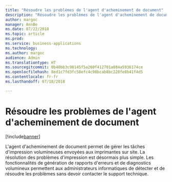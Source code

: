 ```yaml
---
title: "Résoudre les problèmes de l'agent d'acheminement de document"
description: "Résoudre les problèmes de l'agent d'acheminement de document"
author: margoc
manager: AnnBe
ms.date: 07/22/2018
ms.topic: article
ms.prod: 
ms.service: business-applications
ms.technology: 
ms.author: margoc
audience: Admin
ms.translationtype: HT
ms.sourcegitcommit: 0b40bb3c98145f5a260f412701a884a5936174ce
ms.openlocfilehash: 8ed1c7fd3fc58efc4c98bcab8bc228fe8b41f4d5
ms.contentlocale: fr-fr
ms.lasthandoff: 07/18/2018

---
```

#  <a name="troubleshoot-document-routing-agent"></a>Résoudre les problèmes de l'agent d'acheminement de document

[!include[banner](../../includes/banner.md)]

L'agent d'acheminement de document permet de gérer les tâches d'impression volumineuses envoyées aux imprimantes sur site. La résolution des problèmes d'impression est désormais plus simple. Les fonctionnalités de génération de rapports d'erreurs et de diagnostics volumineux permettent aux administrateurs informatiques de détecter et de résoudre les problèmes sans devoir contacter le support technique.

